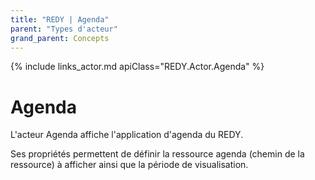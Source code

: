 ```yaml
---
title: "REDY | Agenda"
parent: "Types d'acteur"
grand_parent: Concepts
---
```


{% include links_actor.md apiClass="REDY.Actor.Agenda" %}

# Agenda

L'acteur Agenda affiche l'application d'agenda du REDY.

Ses propriétés permettent de définir la ressource agenda (chemin de la ressource) à afficher ainsi que la période de visualisation.
